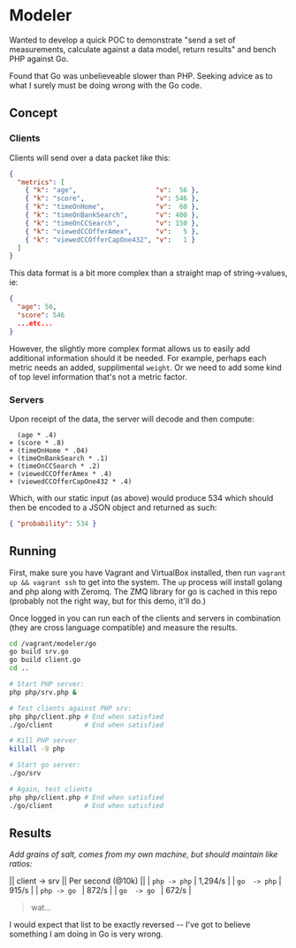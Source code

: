 # Modeler

Wanted to develop a quick POC to demonstrate "send a set of measurements, 
calculate against a data model, return results" and bench PHP against Go.

Found that Go was unbelieveable slower than PHP. Seeking advice as to what
I surely must be doing wrong with the Go code.

## Concept

### Clients

Clients will send over a data packet like this:

```json
{
  "metrics": [
    { "k": "age",                    "v":  56 },
    { "k": "score",                  "v": 546 },
    { "k": "timeOnHome",             "v":  60 },
    { "k": "timeOnBankSearch",       "v": 400 },
    { "k": "timeOnCCSearch",         "v": 150 },
    { "k": "viewedCCOfferAmex",      "v":   5 },
    { "k": "viewedCCOfferCapOne432", "v":   1 }
  ]
}
```

This data format is a bit more complex than a straight map of string->values, ie:

```json
{
  "age": 56,
  "score": 546
  ...etc...
}
```

However, the slightly more complex format allows us to easily add additional
information should it be needed. For example, perhaps each metric needs an
added, supplimental `weight`. Or we need to add some kind of top level
information that's not a metric factor.

### Servers

Upon receipt of the data, the server will decode and then compute:

```
  (age * .4)
+ (score * .8)
+ (timeOnHome * .04)
+ (timeOnBankSearch * .1)
+ (timeOnCCSearch * .2)
+ (viewedCCOfferAmex * .4)
+ (viewedCCOfferCapOne432 * .4)
```

Which, with our static input (as above) would produce 534 which should then
be encoded to a JSON object and returned as such:

```json
{ "probability": 534 }
```

## Running

First, make sure you have Vagrant and VirtualBox installed, then run 
`vagrant up && vagrant ssh` to get into the system. The `up` process
will install golang and php along with Zeromq. The ZMQ library for go
is cached in this repo (probably not the right way, but for this demo,
it'll do.)

Once logged in you can run each of the clients and servers in 
combination (they are cross language compatible) and measure the results.

```bash
cd /vagrant/modeler/go
go build srv.go
go build client.go
cd ..

# Start PHP server:
php php/srv.php &

# Test clients against PHP srv:
php php/client.php # End when satisfied
./go/client        # End when satisfied

# Kill PHP server
killall -9 php

# Start go server:
./go/srv

# Again, test clients
php php/client.php # End when satisfied
./go/client        # End when satisfied
```

## Results

_Add grains of salt, comes from my own machine, but should maintain 
like ratios:_

|| client -> srv || Per second (@10k) ||
| `php -> php` | 1,294/s |
| `go  -> php` |   915/s |
| `php -> go ` |   872/s |
| `go  -> go ` |   672/s |

> wat...

I would expect that list to be exactly reversed -- I've got to believe 
something I am doing in Go is very wrong.